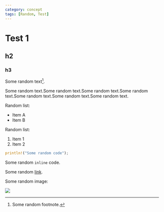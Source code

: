 ```yaml
---
category: concept
tags: [Random, Test]
---
```

# Test 1

## h2

### h3

Some random text[^1].

Some random text.Some random text.Some random text.Some random text.Some random text.Some random text.Some random text.

Random list:
- Item A
- Item B

Random list:
1. Item 1
2. Item 2

```rust
println!("Some random code");
```

Some random `inline` code.

Some random [link](https://zh.wikipedia.org/wiki/Wikipedia:%E9%A6%96%E9%A1%B5).

Some random image:

![](https://images.pexels.com/photos/459301/pexels-photo-459301.jpeg?auto=compress&cs=tinysrgb&dpr=2&h=750&w=1260)

[^1]: Some random footnote.